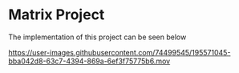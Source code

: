 # Matrix Project

The implementation of this project can be seen below



https://user-images.githubusercontent.com/74499545/195571045-bba042d8-63c7-4394-869a-6ef3f75775b6.mov

